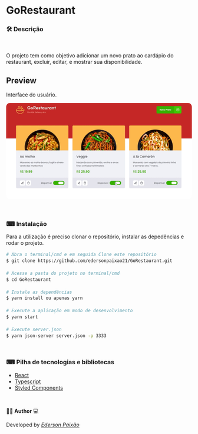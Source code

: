 <p align="center">
<h1>
 GoRestaurant
</h1>
</p>

### 🛠  Descrição

</br>

O projeto tem como objetivo adicionar um novo prato ao cardápio do restaurant, excluir, editar, e mostrar sua disponibilidade.


## Preview
Interface do usuário.
</br>

<p align="center">
  <kbd>
 <img width="auto" style="border-radius: 10px" height="auto" 
 src="https://github.com/edersonpaixao21/GoRestaurant/blob/master/src/assets/GifPreview.gif" alt="Intro">
  </kbd>
  </br>
</p>

</br>

### ⌨ Instalação
Para a utilização é preciso clonar o repositório, instalar as depedências e rodar o projeto.

```bash
# Abra o terminal/cmd e em seguida Clone este repositório
$ git clone https://github.com/edersonpaixao21/GoRestaurant.git

# Acesse a pasta do projeto no terminal/cmd
$ cd GoRestaurant

# Instale as dependências
$ yarn install ou apenas yarn

# Execute a aplicação em modo de desenvolvimento
$ yarn start

# Execute server.json
$ yarn json-server server.json -p 3333

```

</br>

### ⌨ Pilha de tecnologias e bibliotecas

-   [React](https://github.com/facebook/react)
-   [Typescript](https://www.typescriptlang.org/)
-   [Styled Components](https://www.styled-components.com/)

</br>

👨‍💻 **Author** 💻

Developed by [_Ederson Paixão_](https://www.linkedin.com/in/ederson-paix%C3%A3o-a14051242/)
